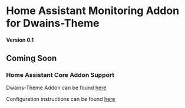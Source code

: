 # Home Assistant Monitoring Addon for Dwains-Theme
#### Version 0.1

## Coming Soon


### Home Assistant Core Addon Support

Dwains-Theme Addon can be found [here]()
     
Configuration instructions can be found [here](https://github.com/noodlemctwoodle/homeassistant/tree/master/.github/wiki/guides/ha-core)
